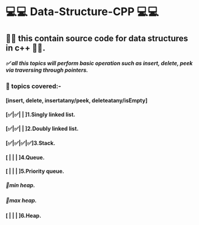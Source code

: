 <!-- @format -->

# 💻💻 Data-Structure-CPP 💻💻

## 🔗🔗 this contain source code for data structures in c++ 🔗🔗.

##### ✅ all this topics will perform basic operation such as insert, delete, peek via traversing through pointers.

### 🔵 topics covered:-

#### [insert, delete, insertatany/peek, deleteatany/isEmpty]

#### [✅|✅| | ]1.Singly linked list.

#### [✅|✅| | ]2.Doubly linked list.

#### [✅|✅|✅|✅]3.Stack.

#### [ | | | ]4.Queue.

#### [ | | | ]5.Priority queue.

##### 📍min heap.

##### 📍max heap.

#### [ | | | ]6.Heap.
